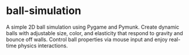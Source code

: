 # ball-simulation
A simple 2D ball simulation using Pygame and Pymunk. Create dynamic balls with adjustable size, color, and elasticity that respond to gravity and bounce off walls. Control ball properties via mouse input and enjoy real-time physics interactions.
